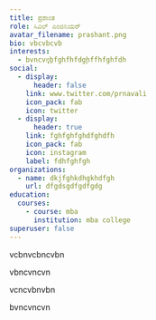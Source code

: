 ```yaml
---
title: ಪ್ರಶಾಂತ
role: ಸಿವಿಲ್‌ ಎಂಜಿನಿಯರ್
avatar_filename: prashant.png
bio: vbcvbcvb
interests:
  - bvncvನ̧̧b̤fghfhfdgḩffhfghfdh
social:
  - display:
      header: false
    link: www.twitter.com/prnavali
    icon_pack: fab
    icon: twitter
  - display:
      header: true
    link: fghfghfghdfghdfh
    icon_pack: fab
    icon: instagram
    label: fdhfghfgh
organizations:
  - name: dkjfghkdhgkhdfgh
    url: dfgdsgdfgdfgdg
education:
  courses:
    - course: mba
      institution: mba college
superuser: false
---
```

v﻿cbnvcbncvbn

v﻿bncvncvn

v﻿cncvbnvbn

b﻿vncvncvn